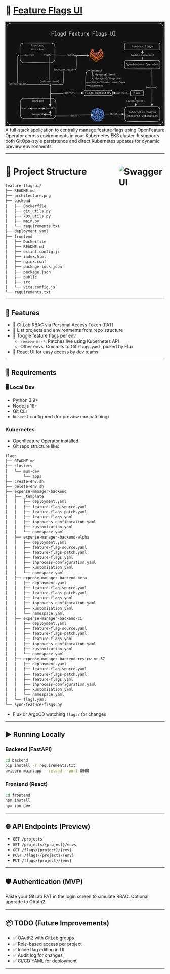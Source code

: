# 🔧 [Feature Flags UI](https://featureflags-ui.bee.secloredevops.com)
![alt text](architecture.png)
A full-stack application to centrally manage feature flags using OpenFeature Operator across environments in your Kubernetes EKS cluster. It supports both GitOps-style persistence and direct Kubernetes updates for dynamic preview environments.

---
<h1>
📁 Project Structure
  <a href="https://featureflags-ui-api.bee.secloredevops.com/docs/">
    <img src="https://img.shields.io/badge/Open-SwaggerUI-black?logo=swagger" alt="Swagger UI" width="145" align="right"/>
  </a>
</h1>

```
feature-flag-ui/
├── README.md
├── architecture.png
├── backend
│   ├── Dockerfile
│   ├── git_utils.py
│   ├── k8s_utils.py
│   ├── main.py
│   └── requirements.txt
├── deployment.yaml
├── frontend
│   ├── Dockerfile
│   ├── README.md
│   ├── eslint.config.js
│   ├── index.html
│   ├── nginx.conf
│   ├── package-lock.json
│   ├── package.json
│   ├── public
│   ├── src
│   └── vite.config.js
└── requirements.txt
```

---

## 🚀 Features

- 🔐 GitLab RBAC via Personal Access Token (PAT)
- 📁 List projects and environments from repo structure
- 🧪 Toggle feature flags per env
  - `review-mr-*`: Patches live using Kubernetes API
  - Other envs: Commits to Git `flags.yaml`, picked by Flux
- 🎨 React UI for easy access by dev teams

---

## 🔨 Requirements

### 🖥️ Local Dev
- Python 3.9+
- Node.js 18+
- Git CLI
- `kubectl` configured (for preview env patching)

### Kubernetes
- OpenFeature Operator installed
- Git repo structure like:
```
flags
├── README.md
├── clusters
│   └── mum-dev
│       └── apps
├── create-env.sh
├── delete-env.sh
├── expense-manager-backend
│   ├── _template
│   │   ├── deployment.yaml
│   │   ├── feature-flag-source.yaml
│   │   ├── feature-flags-patch.yaml
│   │   ├── feature-flags.yaml
│   │   ├── inprocess-configuration.yaml
│   │   ├── kustomization.yaml
│   │   └── namespace.yaml
│   ├── expense-manager-backend-alpha
│   │   ├── deployment.yaml
│   │   ├── feature-flag-source.yaml
│   │   ├── feature-flags-patch.yaml
│   │   ├── feature-flags.yaml
│   │   ├── inprocess-configuration.yaml
│   │   ├── kustomization.yaml
│   │   └── namespace.yaml
│   ├── expense-manager-backend-beta
│   │   ├── deployment.yaml
│   │   ├── feature-flag-source.yaml
│   │   ├── feature-flags-patch.yaml
│   │   ├── feature-flags.yaml
│   │   ├── inprocess-configuration.yaml
│   │   ├── kustomization.yaml
│   │   └── namespace.yaml
│   ├── expense-manager-backend-ci
│   │   ├── deployment.yaml
│   │   ├── feature-flag-source.yaml
│   │   ├── feature-flags-patch.yaml
│   │   ├── feature-flags.yaml
│   │   ├── inprocess-configuration.yaml
│   │   ├── kustomization.yaml
│   │   └── namespace.yaml
│   ├── expense-manager-backend-review-mr-67
│   │   ├── deployment.yaml
│   │   ├── feature-flag-source.yaml
│   │   ├── feature-flags-patch.yaml
│   │   ├── feature-flags.yaml
│   │   ├── inprocess-configuration.yaml
│   │   ├── kustomization.yaml
│   │   └── namespace.yaml
│   └── flags.yaml
└── sync-feature-flags.py
```
- Flux or ArgoCD watching `flags/` for changes

---

## ▶️ Running Locally

### Backend (FastAPI)
```bash
cd backend
pip install -r requirements.txt
uvicorn main:app --reload --port 8000
```

### Frontend (React)
```bash
cd frontend
npm install
npm run dev
```

---

## 🌐 API Endpoints (Preview)
- `GET /projects`
- `GET /projects/{project}/envs`
- `GET /flags/{project}/{env}`
- `POST /flags/{project}/{env}`
- `PUT /flags/{project}/{env}`

---

## 🛡️ Authentication (MVP)
Paste your GitLab PAT in the login screen to simulate RBAC. Optional upgrade to OAuth2.

---

## 📦 TODO (Future Improvements)
- ✅ OAuth2 with GitLab groups
- ✅ Role-based access per project
- ✅ Inline flag editing in UI
- ✅ Audit log for changes
- ✅ CI/CD YAML for deployment

---
